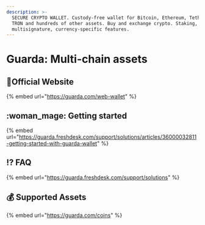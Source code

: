 ```yaml
---
description: >-
  SECURE CRYPTO WALLET. Custody-free wallet for Bitcoin, Ethereum, Tether, EOS,
  TRON and hundreds of other assets. Buy and exchange crypto. Staking,
  multisignature, currency-specific features.
---
```


# Guarda: Multi-chain assets

## :rocket:Official Website

{% embed url="https://guarda.com/web-wallet" %}

## :woman_mage: Getting started

{% embed url="https://guarda.freshdesk.com/support/solutions/articles/36000032811-getting-started-with-guarda-wallet" %}

## :interrobang: FAQ

{% embed url="https://guarda.freshdesk.com/support/solutions" %}

## :moneybag: Supported Assets

{% embed url="https://guarda.com/coins" %}
